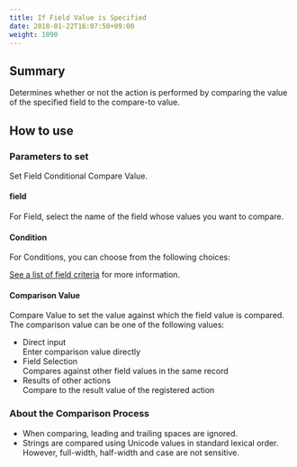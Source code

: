 ```yaml
---
title: If Field Value is Specified
date: 2018-01-22T16:07:50+09:00
weight: 1090
---
```

## Summary

Determines whether or not the action is performed by comparing the value of the specified field to the compare-to value.

## How to use

### Parameters to set

Set Field Conditional Compare Value.

#### field

For Field, select the name of the field whose values you want to compare.

#### Condition

For Conditions, you can choose from the following choices:

<a href="https://support.gusuku.io/ja-JP/support/solutions/articles/36000045806" target="_blank">See a list of field criteria</a> for more information.

#### Comparison Value

Compare Value to set the value against which the field value is compared.  
The comparison value can be one of the following values:

-	Direct input  
	Enter comparison value directly
-	Field Selection  
	Compares against other field values in the same record
-	Results of other actions  
	Compare to the result value of the registered action

### About the Comparison Process

-	When comparing, leading and trailing spaces are ignored.
-	Strings are compared using Unicode values in standard lexical order.  
	However, full-width, half-width and case are not sensitive.
